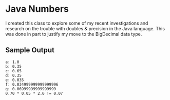 Java Numbers
===========
I created this class to explore some of my recent investigations and research on the trouble with doubles & precision in the Java language.  This was done in part to justify my move to the BigDecimal data type.

Sample Output
-------------
    a: 1.0
    b: 0.35
    c: 0.65
    d: 0.35
    e: 0.035
    f: 0.034999999999999996
    g: 0.06999999999999999
    0.70 * 0.05 * 2.0 != 0.07
